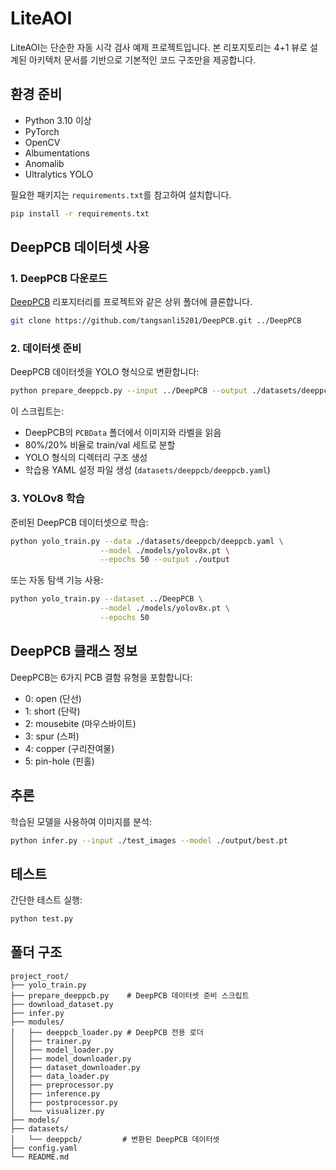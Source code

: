 # LiteAOI

LiteAOI는 단순한 자동 시각 검사 예제 프로젝트입니다. 본 리포지토리는 4+1 뷰로 설계된 아키텍처 문서를 기반으로 기본적인 코드 구조만을 제공합니다.

## 환경 준비

- Python 3.10 이상
 - PyTorch
 - OpenCV
 - Albumentations
 - Anomalib
 - Ultralytics YOLO

필요한 패키지는 `requirements.txt`를 참고하여 설치합니다.

```bash
pip install -r requirements.txt
```

## DeepPCB 데이터셋 사용

### 1. DeepPCB 다운로드

[DeepPCB](https://github.com/tangsanli5201/DeepPCB.git) 리포지터리를 프로젝트와 같은 상위 폴더에 클론합니다.

```bash
git clone https://github.com/tangsanli5201/DeepPCB.git ../DeepPCB
```

### 2. 데이터셋 준비

DeepPCB 데이터셋을 YOLO 형식으로 변환합니다:

```bash
python prepare_deeppcb.py --input ../DeepPCB --output ./datasets/deeppcb
```

이 스크립트는:
- DeepPCB의 `PCBData` 폴더에서 이미지와 라벨을 읽음
- 80%/20% 비율로 train/val 세트로 분할
- YOLO 형식의 디렉터리 구조 생성
- 학습용 YAML 설정 파일 생성 (`datasets/deeppcb/deeppcb.yaml`)

### 3. YOLOv8 학습

준비된 DeepPCB 데이터셋으로 학습:

```bash
python yolo_train.py --data ./datasets/deeppcb/deeppcb.yaml \
                    --model ./models/yolov8x.pt \
                    --epochs 50 --output ./output
```

또는 자동 탐색 기능 사용:

```bash
python yolo_train.py --dataset ../DeepPCB \
                    --model ./models/yolov8x.pt \
                    --epochs 50
```

## DeepPCB 클래스 정보

DeepPCB는 6가지 PCB 결함 유형을 포함합니다:
- 0: open (단선)
- 1: short (단락)
- 2: mousebite (마우스바이트)
- 3: spur (스퍼)
- 4: copper (구리잔여물)
- 5: pin-hole (핀홀)

## 추론

학습된 모델을 사용하여 이미지를 분석:

```bash
python infer.py --input ./test_images --model ./output/best.pt
```

## 테스트

간단한 테스트 실행:

```bash
python test.py
```

## 폴더 구조

```text
project_root/
├── yolo_train.py
├── prepare_deeppcb.py    # DeepPCB 데이터셋 준비 스크립트
├── download_dataset.py
├── infer.py
├── modules/
│   ├── deeppcb_loader.py # DeepPCB 전용 로더
│   ├── trainer.py
│   ├── model_loader.py
│   ├── model_downloader.py
│   ├── dataset_downloader.py
│   ├── data_loader.py
│   ├── preprocessor.py
│   ├── inference.py
│   ├── postprocessor.py
│   └── visualizer.py
├── models/
├── datasets/
│   └── deeppcb/         # 변환된 DeepPCB 데이터셋
├── config.yaml
└── README.md
```
